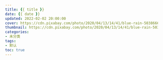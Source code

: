 ```yaml
---
title: {{ title }}
date: {{ date }}
updated: 2022-02-02 20:00:00
cover: https://cdn.pixabay.com/photo/2020/04/13/14/41/blue-rain-5038666_1280.jpg
thumbnail: https://cdn.pixabay.com/photo/2020/04/13/14/41/blue-rain-5038666_1280.jpg
categories:
- 未分类
tags:
- 默认
toc: true
---
```


<!-- more -->
